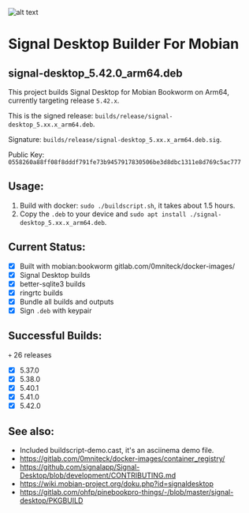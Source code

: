 ![alt text](https://signal.org/assets/header/logo-f7ef605fe417d5520d38d546b3b774b4261c75220b9904da4d8b2ffc19a761ff.png)

# Signal Desktop Builder For Mobian

## signal-desktop_5.42.0_arm64.deb

This project builds Signal Desktop for Mobian Bookworm on Arm64, currently targeting release `5.42.x`.

This is the signed release: `builds/release/signal-desktop_5.xx.x_arm64.deb`.

Signature: `builds/release/signal-desktop_5.xx.x_arm64.deb.sig`.

Public Key: `0558260a88ff08f8dddf791fe73b9457917830506be3d8dbc1311e8d769c5ac777`

## Usage:

1. Build with docker: `sudo ./buildscript.sh`, it takes about 1.5 hours.
2. Copy the `.deb` to your device and `sudo apt install ./signal-desktop_5.xx.x_arm64.deb`.

## Current Status:

* [x] Built with mobian:bookworm gitlab.com/0mniteck/docker-images/
* [x] Signal Desktop builds
* [x] better-sqlite3 builds
* [x] ringrtc builds
* [x] Bundle all builds and outputs
* [x] Sign `.deb` with keypair

## Successful Builds:

  `+` 26 releases

* [x] 5.37.0
* [x] 5.38.0
* [x] 5.40.1
* [x] 5.41.0
* [x] 5.42.0

## See also:

* Included buildscript-demo.cast, it's an asciinema demo file.
* https://gitlab.com/0mniteck/docker-images/container_registry/
* https://github.com/signalapp/Signal-Desktop/blob/development/CONTRIBUTING.md
* https://wiki.mobian-project.org/doku.php?id=signaldesktop
* https://gitlab.com/ohfp/pinebookpro-things/-/blob/master/signal-desktop/PKGBUILD
